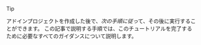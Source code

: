> [!TIP]
> アドインプロジェクトを作成した後で、*次の手順に従っ*て、その後に実行することができます。 この記事で説明する手順では、このチュートリアルを完了するために必要なすべてのガイダンスについて説明します。